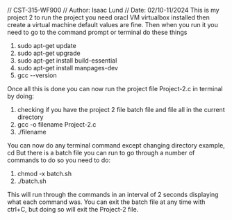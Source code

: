 // CST-315-WF900
// Author: Isaac Lund
// Date: 02/10-11/2024
This is my project 2 to run the project you need oracl VM virtualbox installed then create a virtual machine default values are fine. 
Then when you run it you need to go to the command prompt or terminal do these things
1. sudo apt-get update
2. sudo apt-get upgrade
3. sudo apt-get install build-essential
4. sudo apt-get install manpages-dev
4. gcc --version

Once all this is done you can now run the project file Project-2.c in terminal by doing:
1. checking if you have the project 2 file batch file and file all in the current directory
2. gcc -o filename Project-2.c
3. ./filename

You can now do any terminal command except changing directory example, cd
But there is a batch file you can run to go through a number of commands to do so you need to do:
1. chmod -x batch.sh
2. ./batch.sh

This will run through the commands in an interval of 2 seconds displaying what each command was.
You can exit the batch file at any time with ctrl+C, but doing so will exit the Project-2 file.

